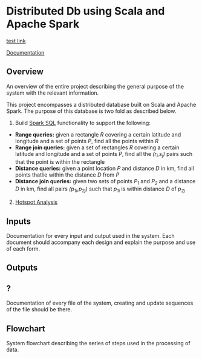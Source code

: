 # Distributed Db using Scala and Apache Spark


[test link](https://jwgrogan.github.io/distributeDb-dpas-su20/test.html)

[Documentation]()

## Overview
An overview of the entire project describing the general purpose of the system with the relevant information.

This project encompasses a distributed database built on Scala and Apache Spark. The purpose of this database is two fold as described below.

1. Build [Spark SQL](https://jwgrogan.github.io/distributeDb-dpas-su20/docs/spark-sql-pdf.pdf) functionality to support the following:
  - **Range queries:** given a rectangle _R_ covering a certain latitude and longitude and a set of points _*P*_, find all the points within _R_
  - **Range join queries:** given a set of rectangles _*R*_ covering a certain latitude and longitude and a set of points _*P*_, find all the _(r<sub>i</sub>,s<sub>j</sub>)_ pairs such that the point is within the rectangle
  - **Distance queries:** given a point location _P_ and distance _D_ in km, find all points thatlie within the distance _D_ from _P_
  - **Distance join queries:** given two sets of points _*P<sub>1</sub>*_ and _*P<sub>2</sub>*_ and a distance _D_ in km, find all pairs _(p<sub>1i</sub>,p<sub>2j</sub>)_ such that _p<sub>1i</sub>_ is within distance _D_ of _p<sub>2j</sub>_
  
2. [Hotspot Analysis](https://jwgrogan.github.io/distributeDb-dpas-su20/docs/hotspot-analysis-pdf.pdf)

## Inputs
Documentation for every input and output used in the system. Each document should accompany each design and explain the purpose and use of each form.

## Outputs

## ?
Documentation of every file of the system, creating and update sequences of the file should be there.

## Flowchart
System flowchart describing the series of steps used in the processing of data.

